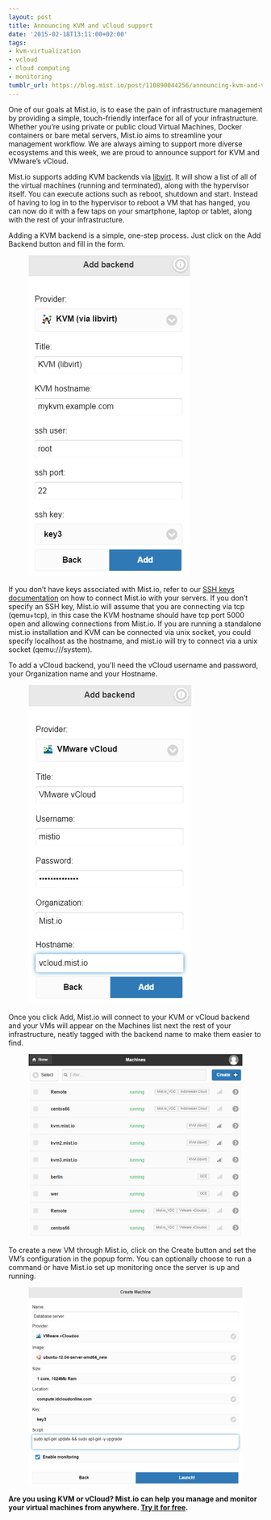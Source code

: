 ```yaml
---
layout: post
title: Announcing KVM and vCloud support
date: '2015-02-18T13:11:00+02:00'
tags:
- kvm-virtualization
- vcloud
- cloud computing
- monitoring
tumblr_url: https://blog.mist.io/post/110890044256/announcing-kvm-and-vcloud-support
---
```

One of our goals at Mist.io, is to ease the pain of infrastructure management by providing a simple, touch-friendly interface for all of your infrastructure. Whether you’re using private or public cloud Virtual Machines, Docker containers or bare metal servers, Mist.io aims to streamline your management workflow. We are always aiming to support more diverse ecosystems and this week, we are proud to announce support for KVM and VMware’s vCloud.

Mist.io supports adding KVM backends via [libvirt](http://libvirt.org/). It will show a list of all of the virtual machines (running and terminated), along with the hypervisor itself. You can execute actions such as reboot, shutdown and start. Instead of having to log in to the hypervisor to reboot a VM that has hanged, you can now do it with a few taps on your smartphone, laptop or tablet, along with the rest of your infrastructure.

Adding a KVM backend is a simple, one-step process. Just click on the Add Backend button and fill in the form.

<figure><img src="assets/tumblr-images/tumblr_inline_njpjwpME8H1rgqrs8.png" alt="image"></figure>

If you don’t have keys associated with Mist.io, refer to our [SSH keys documentation](https://mistio.zendesk.com/hc/en-us/articles/200794389-Creating-keys-and-providing-SSH-access-to-Mist-io) on how to connect Mist.io with your servers. If you don’t specify an SSH key, Mist.io will assume that you are connecting via tcp (qemu+tcp), in this case the KVM hostname should have tcp port 5000 open and allowing connections from Mist.io. If you are running a standalone mist.io installation and KVM can be connected via unix socket, you could specify localhost as the hostname, and mist.io will try to connect via a unix socket (qemu:///system).

To add a vCloud backend, you’ll need the vCloud username and password, your Organization name and your Hostname.

<figure class=""><img src="assets/tumblr-images/tumblr_inline_njpjzeviVr1rgqrs8.png" alt="image"></figure>

Once you click Add, Mist.io will connect to your KVM or vCloud backend and your VMs will appear on the Machines list next the rest of your infrastructure, neatly tagged with the backend name to make them easier to find.

<figure><img src="assets/tumblr-images/tumblr_inline_njpjyqblQG1rgqrs8.jpg" data-img-key="190" alt="image"></figure>

To create a new VM through Mist.io, click on the Create button and set the VM’s configuration in the popup form. You can optionally choose to run a command or have Mist.io set up monitoring once the server is up and running.

<figure class=""><img src="assets/tumblr-images/tumblr_inline_njpk1aovPI1rgqrs8.jpg" alt="image"></figure>

**Are you using KVM or vCloud? Mist.io can help you manage and monitor your virtual machines from anywhere. [Try it for free](https://mist.io).**

